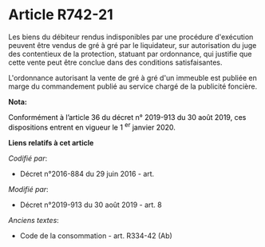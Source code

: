 # Article R742-21

Les biens du débiteur rendus indisponibles par une procédure d'exécution peuvent être vendus de gré à gré par le liquidateur,
sur autorisation du     juge des contentieux de la protection, statuant par ordonnance, qui justifie que cette vente peut
être conclue dans des conditions satisfaisantes. 

L'ordonnance autorisant la vente de gré à gré d'un immeuble est publiée en marge du commandement publié au service chargé de
la publicité foncière.

**Nota:**

<font color="black">Conformément à l’article 36 du décret n° 2019-913 du 30 août 2019, ces dispositions entrent en vigueur le
1
    <sup>er</sup> janvier 2020.</font>

**Liens relatifs à cet article**

_Codifié par_:

  - Décret n°2016-884 du 29 juin 2016 - art.

_Modifié par_:

  - Décret n°2019-913 du 30 août 2019 - art. 8

_Anciens textes_:

  - Code de la consommation - art. R334-42 (Ab)
